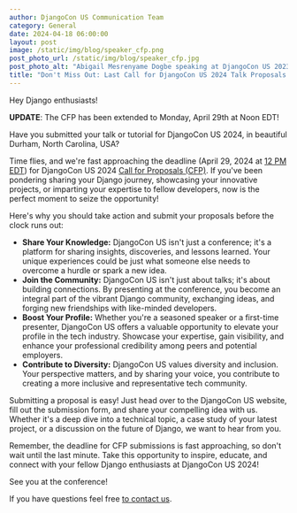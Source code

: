 ```yaml
---
author: DjangoCon US Communication Team
category: General
date: 2024-04-18 06:00:00
layout: post
image: /static/img/blog/speaker_cfp.png
post_photo_url: /static/img/blog/speaker_cfp.jpg
post_photo_alt: "Abigail Mesrenyame Dogbe speaking at DjangoCon US 2023"
title: "Don't Miss Out: Last Call for DjangoCon US 2024 Talk Proposals!"
---
```

Hey Django enthusiasts!

**UPDATE**: The CFP has been extended to Monday, April 29th at Noon EDT!

Have you submitted your talk or tutorial for DjangoCon US 2024, in beautiful Durham, North Carolina, USA?

Time flies, and we're fast approaching the deadline (April 29, 2024 at [12 PM EDT](https://time.is/1200PM_29_Apr_2024_in_New_York?DjangoCon_US_2024_CFP_closes)) for DjangoCon US 2024 [Call for Proposals (CFP)](https://pretalx.com/djangocon-us-2024/cfp). If you've been pondering sharing your Django journey, showcasing your innovative projects, or imparting your expertise to fellow developers, now is the perfect moment to seize the opportunity!

Here's why you should take action and submit your proposals before the clock runs out:

- **Share Your Knowledge:** DjangoCon US isn't just a conference; it's a platform for sharing insights, discoveries, and lessons learned. Your unique experiences could be just what someone else needs to overcome a hurdle or spark a new idea.
- **Join the Community:** DjangoCon US isn't just about talks; it's about building connections. By presenting at the conference, you become an integral part of the vibrant Django community, exchanging ideas, and forging new friendships with like-minded developers.
- **Boost Your Profile:** Whether you're a seasoned speaker or a first-time presenter, DjangoCon US offers a valuable opportunity to elevate your profile in the tech industry. Showcase your expertise, gain visibility, and enhance your professional credibility among peers and potential employers.
- **Contribute to Diversity:** DjangoCon US values diversity and inclusion. Your perspective matters, and by sharing your voice, you contribute to creating a more inclusive and representative tech community.

Submitting a proposal is easy! Just head over to the DjangoCon US website, fill out the submission form, and share your compelling idea with us. Whether it's a deep dive into a technical topic, a case study of your latest project, or a discussion on the future of Django, we want to hear from you.

Remember, the deadline for CFP submissions is fast approaching, so don't wait until the last minute. Take this opportunity to inspire, educate, and connect with your fellow Django enthusiasts at DjangoCon US 2024!

See you at the conference!

If you have questions feel free [to contact us](mailto:hello@djangocon.us).
